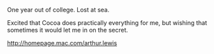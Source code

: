 
One year out of college. Lost at sea.

Excited that Cocoa does practically everything for me, but wishing that sometimes it would let me in on the secret.

http://homepage.mac.com/arthur.lewis